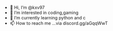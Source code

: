 - 👋 Hi, I’m @kxv97
- 👀 I’m interested in coding,gaming
- 🌱 I’m currently learning python and c 
- 📫 How to reach me ...via discord.gg/aGqqWwT
